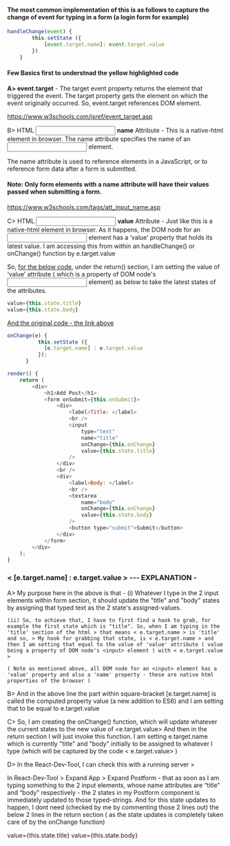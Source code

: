 #### The most common implementation of this is as follows to capture the change of event for typing in a form (a login form for example)

```js
handleChange(event) {
        this.setState ({
            [event.target.name]: event.target.value
        })
    }
```

#### Few Basics first to understnad the yellow highlighted code

**A> event.target** - The target event property returns the element that triggered the event. The target property gets the element on which the event originally occurred. So, event.target references DOM element.

https://www.w3schools.com/jsref/event_target.asp


B> HTML <input> **name** Attribute - This is a native-html element in browser. The name attribute specifies the name of an <input> element.

The name attribute is used to reference elements in a JavaScript, or to reference form data after a form is submitted.

#### Note: Only form elements with a name attribute will have their values passed when submitting a form.

https://www.w3schools.com/tags/att_input_name.asp


C> HTML <input> **value** Attribute - Just like <name> this is a native-html element in browser. As it happens, the DOM node for an <input> element has a ‘value’ property that holds its latest value. I am accessing this from within an handleChange() or onChange() function by e.target.value

So, [for the below code](https://github.com/rohan-paul/React-snippets/blob/master/redux-show-list-of-micro-blog-posts/src/components/PostForm-before-Redux.js), under the return() section, I am setting the value of ‘value’ attribute ( which is a property of DOM node's <input> element) as below to take the latest states of the attributes.


```js
value={this.state.title}
value={this.state.body}
```
[And the original code - the link above](https://github.com/rohan-paul/React-snippets/blob/master/redux-show-list-of-micro-blog-posts/src/components/PostForm-before-Redux.js)

```js
onChange(e) {
          this.setState ({
            [e.target.name] : e.target.value
          });
      }

render() {
    return (
        <div>
            <h1>Add Post</h1>
            <form onSubmit={this.onSubmit}>
                <div>
                    <label>Title: </label>
                    <br />
                    <input
                        type="text"
                        name="title"
                        onChange={this.onChange}
                        value={this.state.title}
                    />
                </div>
                <br />
                <div>
                    <label>Body: </label>
                    <br />
                    <textarea
                        name="body"
                        onChange={this.onChange}
                        value={this.state.body}
                    />
                    <button type="submit">Submit</button>
                </div>
            </form>
        </div>
    );
}

```


### < [e.target.name] : e.target.value > --- EXPLANATION -

A> My purpose here in the above is that -
    (i) Whatever I type in the 2 input elements within form section, it should update the "title" and "body" states by assigning that typed text as the 2 state's assigned-values.

    (ii) So, to achieve that, I have to first find a hook to grab, for example the first state which is "title". So, when I am typing in the 'title' section of the html > that means < e.target.name > is 'title' and so, > My hook for grabbing that state, is < e.target.name > and then I am setting that equal to the value of 'value' attribute ( value being a property of DOM node's <input> element ) with < e.target.value >

    ( Note as mentioned above, all DOM node for an <input> element has a 'value' property and also a 'name' property - these are native html properties of the browser )

B> And in the above line the part within square-bracket [e.target.name] is called the computed property value (a new addition to ES6) and I am setting that to be equal to e.target.value

C> So, I am creating the onChange() function, which will update whatever the current states to the new value of <e.target.value>  And then in the return section I will just invoke this function.
I am setting e.target.name which is currently "title" and "body" initially to be assigned to whatever I type (which will be captured by the code < e.target.value> )

D> In the React-Dev-Tool, I can check this with a running server  >

In React-Dev-Tool > Expand App > Expand Postform   - that as soon as I am typing something to the 2 input elements, whose name attributes are “title” and “body” respectively - the 2 states in my Postform component is immediately updated to those typed-strings. And for this state updates to happen, I dont need (checked by me by commenting those 2 lines out) the below 2 lines in the return section ( as the state updates is completely taken care of by the onChange function)

value={this.state.title}
value={this.state.body}